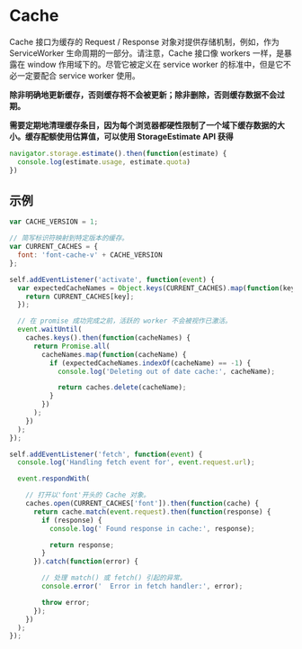 # Cache

Cache 接口为缓存的 Request / Response 对象对提供存储机制，例如，作为ServiceWorker 生命周期的一部分。请注意，Cache 接口像 workers 一样，是暴露在 window 作用域下的。尽管它被定义在 service worker 的标准中，但是它不必一定要配合 service worker 使用。

**除非明确地更新缓存，否则缓存将不会被更新；除非删除，否则缓存数据不会过期。**

**需要定期地清理缓存条目，因为每个浏览器都硬性限制了一个域下缓存数据的大小。缓存配额使用估算值，可以使用 StorageEstimate API 获得**
```js
navigator.storage.estimate().then(function(estimate) {
  console.log(estimate.usage, estimate.quota)
})
```

## 示例

```js
var CACHE_VERSION = 1;

// 简写标识符映射到特定版本的缓存。
var CURRENT_CACHES = {
  font: 'font-cache-v' + CACHE_VERSION
};

self.addEventListener('activate', function(event) {
  var expectedCacheNames = Object.keys(CURRENT_CACHES).map(function(key) {
    return CURRENT_CACHES[key];
  });

  // 在 promise 成功完成之前，活跃的 worker 不会被视作已激活。
  event.waitUntil(
    caches.keys().then(function(cacheNames) {
      return Promise.all(
        cacheNames.map(function(cacheName) {
          if (expectedCacheNames.indexOf(cacheName) == -1) {
            console.log('Deleting out of date cache:', cacheName);

            return caches.delete(cacheName);
          }
        })
      );
    })
  );
});

self.addEventListener('fetch', function(event) {
  console.log('Handling fetch event for', event.request.url);

  event.respondWith(

    // 打开以'font'开头的 Cache 对象。
    caches.open(CURRENT_CACHES['font']).then(function(cache) {
      return cache.match(event.request).then(function(response) {
        if (response) {
          console.log(' Found response in cache:', response);

          return response;
        }
      }).catch(function(error) {

        // 处理 match() 或 fetch() 引起的异常。
        console.error('  Error in fetch handler:', error);

        throw error;
      });
    })
  );
});
```
